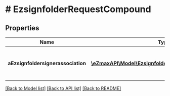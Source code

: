 # # EzsignfolderRequestCompound

## Properties

Name | Type | Description | Notes
------------ | ------------- | ------------- | -------------
**aEzsignfoldersignerassociation** | [**\eZmaxAPI\Model\EzsignfoldersignerassociationRequest[]**](EzsignfoldersignerassociationRequest.md) | An array of signers that will be invited to sign the Ezsigndocuments | 

[[Back to Model list]](../../README.md#documentation-for-models) [[Back to API list]](../../README.md#documentation-for-api-endpoints) [[Back to README]](../../README.md)


